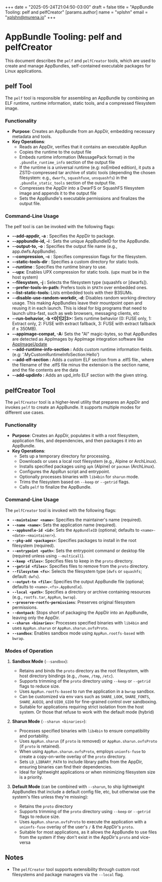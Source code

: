 +++
date = "2025-05-24T21:04:50-03:00"
draft = false
title = "AppBundle Tooling: pelf and pelfCreator"
[params.author]
  name = "xplshn"
  email = "xplshn@murena.io"
+++

# AppBundle Tooling: pelf and pelfCreator

This document describes the `pelf` and `pelfCreator` tools, which are used to create and manage AppBundles, self-contained executable packages for Linux applications.

## pelf Tool

The `pelf` tool is responsible for assembling an AppBundle by combining an ELF runtime, runtime information, static tools, and a compressed filesystem image.

### Functionality

- **Purpose**: Creates an AppBundle from an AppDir, embedding necessary metadata and tools.
- **Key Operations**:
  - Reads an AppDir, verifies that it contains an executable AppRun
  - Copies the runtime to the output file
  - Embeds runtime information (MessagePack format) in the `.pbundle_runtime_info` section of the output file
  - If the runtime is a universal runtime (e.g: noEmbed edition), it puts a ZSTD-compressed tar archive of static tools (depending the chosen filesystem: e.g., `dwarfs`, `squashfuse`, `unsquashfs`) in the `.pbundle_static_tools` section of the output file.
  - Compresses the AppDir into a DwarFS or SquashFS filesystem image and appends it to the output file
  - Sets the AppBundle's executable permissions and finalizes the output file.

### Command-Line Usage

The pelf tool is can be invoked with the following flags:

-   **--add-appdir, -a <path>**: Specifies the AppDir to package.
-   **--appbundle-id, -i <id>**: Sets the unique AppBundleID for the AppBundle.
-   **--output-to, -o <file>**: Specifies the output file name (e.g., app.dwfs.AppBundle).
-   **--compression, -c <flags>**: Specifies compression flags for the filesystem.
-   **--static-tools-dir <path>**: Specifies a custom directory for static tools.
-   **--runtime <path>**: Specifies the runtime binary to use.
-   **--upx**: Enables UPX compression for static tools. (upx must be in the host system)
-   **--filesystem, -j <fs>:** Selects the filesystem type (squashfs or [dwarfs]).
-   **--prefer-tools-in-path:** Prefers tools in `$PATH` over embedded ones.
-   **--list-static-tools:** Lists embedded tools with their B3SUMs.
-   **--disable-use-random-workdir, -d:** Disables random working directory usage. This making AppBundles leave their mountpoint open and reusing it in each launch. This is ideal for big programs that need to launch ultra-fast, such as web browsers, messaging clients, etc
-   **--run-behavior, -b <0|1|2|3>:** Sets runtime behavior (0: FUSE only, 1: Extract only, 2: FUSE with extract fallback, 3: FUSE with extract fallback if ≤ 350MB).
-   **--appimage-compat, -A:** Sets the "AI" magic-bytes, so that AppBundles are detected as AppImages by AppImage integration software like [AppImageUpdate](https://github.com/AppImageCommunity/AppImageUpdate)
-   **--add-runtime-info-section <string>:** Adds custom runtime information fields. (e.g: '.MyCustomRuntimeInfoSection:Hello')
-   **--add-elf-section <path>:** Adds a custom ELF section from a .elfS file., where the filename of the .elfS file minus the extension is the section name, and the file contents are the data
-   **--add-updinfo <string>:** Adds an upd_info ELF section with the given string.

## pelfCreator Tool

The `pelfCreator` tool is a higher-level utility that prepares an AppDir and invokes `pelf` to create an AppBundle. It supports multiple modes for different use cases.

### Functionality

- **Purpose**: Creates an AppDir, populates it with a root filesystem, application files, and dependencies, and then packages it into an AppBundle.
- **Key Operations**:
  - Sets up a temporary directory for processing.
  - Downloads or uses a local root filesystem (e.g., Alpine or ArchLinux).
  - Installs specified packages using `apk` (Alpine) or `pacman` (ArchLinux).
  - Configures the AppRun script and entrypoint.
  - Optionally processes binaries with `lib4bin` for `sharun` mode.
  - Trims the filesystem based on `--keep` or `--getrid` flags.
  - Calls `pelf` to finalize the AppBundle.

### Command-Line Usage

The `pelfCreator` tool is invoked with the following flags:

- **`--maintainer <name>`**: Specifies the maintainer's name (required).
- **`--name <name>`**: Sets the application name (required).
- **`--appbundle-id <id>`**: Sets the `AppBundleID` (optional; defaults to `<name>-<date>-<maintainer>`).
- **`--pkg-add <packages>`**: Specifies packages to install in the root filesystem (required).
- **`--entrypoint <path>`**: Sets the entrypoint command or desktop file (required unless using `--multicall`).
- **`--keep <files>`**: Specifies files to keep in the `proto` directory.
- **`--getrid <files>`**: Specifies files to remove from the `proto` directory.
- **`--filesystem <fs>`**: Selects the filesystem type (`dwfs` or `squashfs`; default: `dwfs`).
- **`--output-to <file>`**: Specifies the output AppBundle file (optional; defaults to `<name>.<fs>.AppBundle`).
- **`--local <path>`**: Specifies a directory or archive containing resources (e.g., `rootfs.tar`, `AppRun`, `bwrap`).
- **`--preserve-rootfs-permissions`**: Preserves original filesystem permissions.
- **`--dontpack`**: Stops short of packaging the AppDir into an AppBundle, leaving only the AppDir.
- **`--sharun <binaries>`**: Processes specified binaries with `lib4bin` and uses `AppRun.sharun` or `AppRun.sharun.ovfsProto`.
- **`--sandbox`**: Enables sandbox mode using `AppRun.rootfs-based` with `bwrap`.

### Modes of Operation

1. **Sandbox Mode** (`--sandbox`):
   - Retains and binds the `proto` directory as the root filesystem, with host directory bindings (e.g., `/home`, `/tmp`, `/etc`).
   - Supports trimming of the `proto` directory using `--keep` or `--getrid` flags to reduce size.
   - Uses `AppRun.rootfs-based` to run the application in a `bwrap` sandbox.
   - Can be customized via env vars such as `SHARE_LOOK`, `SHARE_FONTS`, `SHARE_AUDIO`, and `UID0_GID0` for fine-grained control over sandboxing.
   - Suitable for applications requiring strict isolation from the host system. Or those that refuse to work with the default mode (hybrid)

2. **Sharun Mode** (`--sharun <binaries>`):
   - Processes specified binaries with `lib4bin` to ensure compatibility and portability.
   - Uses `AppRun.sharun` (if `proto` is removed) or `AppRun.sharun.ovfsProto` (if `proto` is retained).
   - When using `AppRun.sharun.ovfsProto`, employs `unionfs-fuse` to create a copy-on-write overlay of the `proto` directory.
   - Sets `LD_LIBRARY_PATH` to include library paths from the AppDir, ensuring binaries can find their dependencies.
   - Ideal for lightweight applications or when minimizing filesystem size is a priority.

3. **Default Mode** (can be combined with `--sharun`, to ship lightweight AppBundles that include a default config file, etc, but otherwise use the system's files unless they're missing):
   - Retains the `proto` directory
   - Supports trimming of the `proto` directory using `--keep` or `--getrid` flags to reduce size.
   - Uses `AppRun.sharun.ovfsProto` to execute the application with a `unionfs-fuse` overlay of the user's `/` & the AppDir's `proto`.
   - Suitable for most applications, as it allows the AppBundle to use files from the system if they don't exist in the AppDir's `proto` and vice-versa

## Notes

- The `pelfCreator` tool supports extensibility through custom root filesystems and package managers via the `--local` flag.
